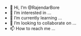 - 👋 Hi, I’m @RajendarBore
- 👀 I’m interested in ...
- 🌱 I’m currently learning ...
- 💞️ I’m looking to collaborate on ...
- 📫 How to reach me ...

<!---
RajendarBore/RajendarBore is a ✨ special ✨ repository because its `README.md` (this file) appears on your GitHub profile.
You can click the Preview link to take a look at your changes.
--->
